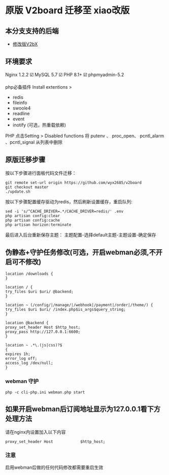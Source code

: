 # 原版 V2board 迁移至 xiao改版
## 本分支支持的后端
 - [修改版V2bX](https://github.com/wyx2685/V2bX)

## 环境要求
Nginx 1.2.2 ☑️ MySQL 5.7 ☑️ PHP 8.1+  ☑️ phpmyadmin-5.2

php必备插件  Install extentions > 
- redis
- fileinfo 
- swoole4
- readline
- event
- inotify (可选，热重载依赖)

PHP 点击Setting > Disabled functions 将 putenv 、 proc_open、 pcntl_alarm 、pcntl_signal 从列表中删除

## 原版迁移步骤

按以下步骤进行面板代码文件迁移：

    git remote set-url origin https://github.com/wyx2685/v2board  
    git checkout master  
    ./update.sh  


按以下步骤配置缓存驱动为redis，然后刷新设置缓存，重启队列:

    sed -i 's/^CACHE_DRIVER=.*/CACHE_DRIVER=redis/' .env
    php artisan config:clear
    php artisan config:cache
    php artisan horizon:terminate

最后进入后台重新保存主题： 主题配置-选择default主题-主题设置-确定保存

## 伪静态+守护任务修改(可选，开启webman必须,不开启可不修改)

```
location /downloads {
}

location / {
try_files $uri $uri/ @backend;
}

location ~ (/config/|/manage/|/webhook|/payment|/order|/theme/) {
try_files $uri $uri/ /index.php$is_args$query_string;
}

location @backend {
proxy_set_header Host $http_host;
proxy_pass http://127.0.0.1:6600;
}

location ~ .*\.(js|css)?$
{
expires 1h;
error_log off;
access_log /dev/null; 
}
```
### webman 守护
```
php -c cli-php.ini webman.php start
```

## 如果开启webman后订阅地址显示为127.0.0.1看下方处理方法
请在nginx内设置加入以下内容
```
proxy_set_header Host            $http_host;
```
###  注意
启用webman后做的任何代码修改都需要重启生效
